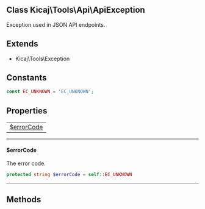 ## Class Kicaj\Tools\Api\ApiException
Exception used in JSON API endpoints.

## Extends

- Kicaj\Tools\Exception

## Constants

```php
const EC_UNKNOWN = 'EC_UNKNOWN';
```

## Properties

|                        |
| ---------------------- |
[$errorCode](#errorcode)|

-------

#### $errorCode
The error code.

```php
protected string $errorCode = self::EC_UNKNOWN
```

-------
## Methods
